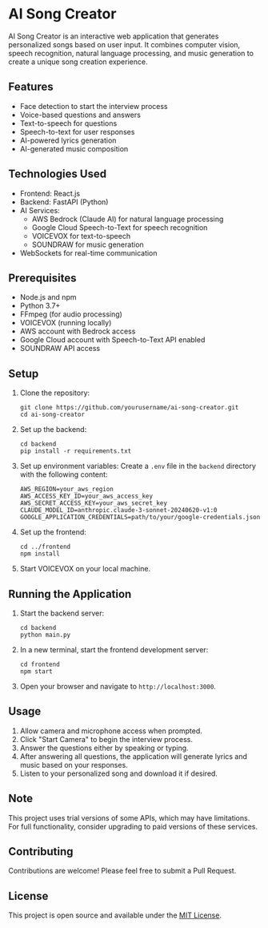 # AI Song Creator

AI Song Creator is an interactive web application that generates personalized songs based on user input. It combines computer vision, speech recognition, natural language processing, and music generation to create a unique song creation experience.

## Features

- Face detection to start the interview process
- Voice-based questions and answers
- Text-to-speech for questions
- Speech-to-text for user responses
- AI-powered lyrics generation
- AI-generated music composition

## Technologies Used

- Frontend: React.js
- Backend: FastAPI (Python)
- AI Services:
  - AWS Bedrock (Claude AI) for natural language processing
  - Google Cloud Speech-to-Text for speech recognition
  - VOICEVOX for text-to-speech
  - SOUNDRAW for music generation
- WebSockets for real-time communication

## Prerequisites

- Node.js and npm
- Python 3.7+
- FFmpeg (for audio processing)
- VOICEVOX (running locally)
- AWS account with Bedrock access
- Google Cloud account with Speech-to-Text API enabled
- SOUNDRAW API access

## Setup

1. Clone the repository:
   ```
   git clone https://github.com/yourusername/ai-song-creator.git
   cd ai-song-creator
   ```

2. Set up the backend:
   ```
   cd backend
   pip install -r requirements.txt
   ```

3. Set up environment variables:
   Create a `.env` file in the `backend` directory with the following content:
   ```
   AWS_REGION=your_aws_region
   AWS_ACCESS_KEY_ID=your_aws_access_key
   AWS_SECRET_ACCESS_KEY=your_aws_secret_key
   CLAUDE_MODEL_ID=anthropic.claude-3-sonnet-20240620-v1:0
   GOOGLE_APPLICATION_CREDENTIALS=path/to/your/google-credentials.json
   ```

4. Set up the frontend:
   ```
   cd ../frontend
   npm install
   ```

5. Start VOICEVOX on your local machine.

## Running the Application

1. Start the backend server:
   ```
   cd backend
   python main.py
   ```

2. In a new terminal, start the frontend development server:
   ```
   cd frontend
   npm start
   ```

3. Open your browser and navigate to `http://localhost:3000`.

## Usage

1. Allow camera and microphone access when prompted.
2. Click "Start Camera" to begin the interview process.
3. Answer the questions either by speaking or typing.
4. After answering all questions, the application will generate lyrics and music based on your responses.
5. Listen to your personalized song and download it if desired.

## Note

This project uses trial versions of some APIs, which may have limitations. For full functionality, consider upgrading to paid versions of these services.

## Contributing

Contributions are welcome! Please feel free to submit a Pull Request.

## License

This project is open source and available under the [MIT License](LICENSE).